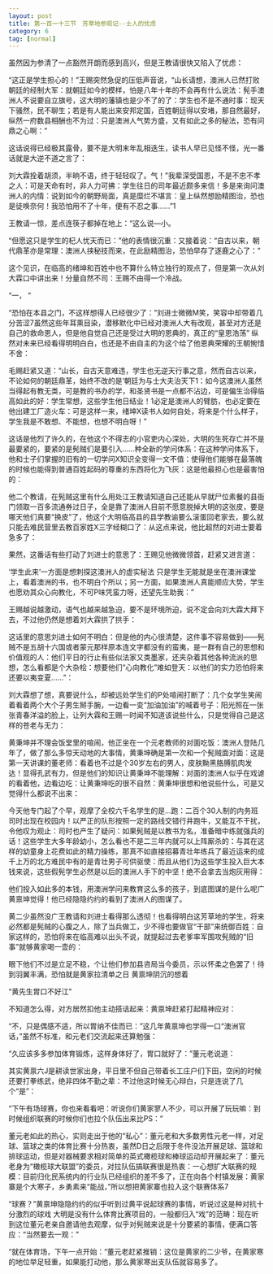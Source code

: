 ```yaml
---
layout: post
title: 第一百一十三节　芳草地参观记--士人的忧虑
category: 6
tag: [normal]
---
```


虽然因为参清了一点豁然开朗而感到高兴，但是王教请很快又陷入了忧虑：

“这正是学生担心的！”王赐突然急促的压低声音说，“山长请想，澳洲人已然打败朝廷的经制大军：就朝廷如今的模样，怕是八年十年的不会再有什么说法：髡手澳洲人不说要自立旗号，这大明的藩镇也是少不了的了：学生也不是不通时事：现天下骚然，民不聊生；若是有人能出来安邦定国，百姓朝廷得以安堵，那自然最好，纵然一府数县相酬也不为过：只是澳洲人气势方盛，又有如此之多的秘法，恐有问鼎之心啊：”

这话说得已经极其露骨，要不是大明末年乱相迭生，读书人早已见怪不怪，光一番话就是大逆不道之言了：

刘大霖拴着胡须，半晌不语，终于轻轻叹了。气！”我辈深受国恩，不是不忠不孝之人：可是天命有时，非人力可拂：学生往日的司年最近颇多来信！多是来询问澳洲人的内情：说到如今的朝野局面，真是糜烂不堪言：皇上纵然想励精图治，恐也是徒唤奈何！我恐怕用不了十年，便有不忍之事……”1

王教请一惊，差点连筷子都掉在地上：“这么说―小。

“但愿这只是学生的杞人忧天而已：”他的表情很沉重：又接着说：“自古以来，朝代鼎革亦是常理：澳洲人挟秘技而来，在此励精图治，恐怕早存了逐鹿之心了：”

这个见识，在临高的绪坤和百姓中也不算什么特立独行的观点了，但是第一次从刘大霖口中讲出来！分量自然不司：王赐不由得一个冷战。

“一， ”

“恐怕在本县之门，不这样想得人已经很少了：”刘进士微微M笑，笑容中却带着几分苦涩7虽然这些年耳熏目染，潜移默化中已经对澳洲人大有改观，甚至对方还是自己的救命恩人，但是他自觉自己还是受过大明的恩典的，真正的“皇恩浩荡” 纵然对未来已经看得明明白白，也还是不由自主的为这个给了他恩典荣耀的王朝惋惜不舍：

毛赐赶紧又道：“山长，自古天意难违，学生也无逆天行事之意，然而自古以来，不论如何的朝廷鼎革，始终不改的是‘朝廷为与士大夫治天下1：如今这澳洲人虽然当得起有教无类，可是教的书办的学，和圣贤书是一点都不沾边，可是偏生治得临高如此的好：学生常想，这些学生他日结业！1必定是澳洲人的臂肪，也必定要在他出建工厂造火车：可是这样一来，绪坤X读书人如何自处，将来是个什么样子，学生我是不敢想、不能想，也想不明白呀！”

这话是他烈了许久的，在他这个不得志的小官吏内心深处，大明的生死存亡并不是最要紧的，要紧的是髡贼们是要引入……种全新的学问体系：在这种学问体系下，他和士子们掌握的旧有的一切学问X知识全变得一文不值：使得他们能够在最落魄的时候也能得到普通百姓起码的尊重的东西将化为飞灰：这是他最担心也是最害怕的：

他二个教请，在髡贼这里有什么用处江王教请知道自己还能从早就尸位素餐的县衙门领取一百多流通券过日子，全是靠了澳洲人目前不愿意脱掉大明的这张皮，要是哪天他们真要“换皮”了，他这个大明临高县的县学教谕要么滚蛋回老家去，要么就只能去难民营里去教百家姓X三字经糊口了：从这点来说，他比超然的刘进士要着急多了：

果然，这番话有些打动了刘进士的意思了：王赐见他微微领首，赶紧又进言道：

‘学生此来’一方面是想刺探这澳洲人的虚实秘法 只是学生无能就是坐在澳洲课堂上，看着澳洲的书，也不明白个所以；另一方面，如果澳洲人真能顺应大势，学生也愿劝其众心向教化，不可P味凭蛮力呀，还望先生助我：”

王赐越说越激动，语气也越来越急迫，要不是环境所迫，说不定会向刘大霖大拜下去，不过他仍然是想着刘大霖拱了拱手：

这话里的意思刘进士如何不明白：但是他的内心很清楚，这件事不容易做到――髡贼不是五胡十六国或者蒙元那样原本连文字都没有的蛮夷，是一群有自己的思想和价值观的人：他们平日的行止有些似法家又类墨家，还夹杂着其他各种流派的思想，怎么看都是个大杂桧：想要他们“心向教化”难如登天：以他们的实力恐怕将来还要以夷变夏……”：

刘大霖想了想，真要说什么，却被远处学生们的P处喧闹打断了：几个女学生笑闹着看着两个大个子男生掰手腕，一边看一变“加油加油”的喊着号子：阳光照在一张张青春洋溢的脸上，让列大霖和王赐一时闻不知道该说些什么，只是觉得自己是这样的苍老与无力：

黄秉坤并不理会饭堂里的喧闹，他正坐在一个元老教师的对面吃饭：澳洲人登陆几年了，做了那么多惊天动地的大事情，黄秉坤确是第一次和一个髡贼面对面：这是第一天讲课的董老师：看着也不过是个30岁左右的男人，皮肤黝黑胳膊肌肉发达！显得孔武有力，但是他们的知识让黄秉坤不能理解：对面的澳洲人似乎在戏谑的看着他，边看边吃：让黄秉坤吃的很不自然：黄秉坤很想和他说些什么，可是又觉得什么都说不出来：

今天他专门起了个早，观摩了全校六千名学生的是…跑：二百个30人制的内务班司时出现在校园内！以严正的队形按照一定的路线交错行井跑牛，又能互不干扰，令他叹为观止：司时也产生了疑问：如果髡贼是以教书为名，准备暗中练就强兵的话！这些学生大多年龄幼小，怎么看也不是二三年内就可以上阵厮杀的：与其在这样的幼童身上花费如此的精力操练，那真不如直接招募青壮年练兵了最近运来的成千上万的北方难民中有的是青壮男子可供驱使：而且从他们为这些学生投入巨大本钱来说，这些假髡学生必然是以后的澳洲人手下的中坚！绝不会拿去当炮灰用得：

他们投入如此多的本钱，用澳洲学问来教育这么多的孩子，到底图谋的是什么呢广黄禀坤觉得！他已经隐隐约约的看到了澳洲人的图谋了。

黄二少虽然没广王教请和刘进士看得那么透彻！也看得明白这芳草地的学生，将来必然都是髡贼的心腹之人，除了当兵做工，少不得也要做官“干部”来统御百姓：自家这样的，恐怕将来在临高难以出头不说，就提起过去老爹率军围攻髡贼的“旧事”就够黄家喝一壶的：

眼下他们不过是立足不稳，个让他们参加县咨局当今委员，示以怀柔之色罢了！待到羽翼丰满，恐怕就是黄家拉清单之日 黄禀坤阴沉的想着

“黄先生胃口不好江”

不知道怎么得，对方居然扣他主动搭话起来：黄禀坤赶紧打起精神应对：

“不，只是偶感不适，所以胃纳不佳而已：”这几年黄禀坤也学得一口“澳洲官话，”虽然不标准，和元老们交流起来还算勉强：

“久应该多多参加体育锻炼，这样身体好了，胃口就好了：”董元老说道：

其实黄禀六J是耕读世家出身，平日里不但自己带着长工庄户们下田，空闲的时候还要打拳练武，绝非四体不勤之辈：不过他这时候无心辩白，只是连说了几个“是”：

“下午有场球赛，你也来看看吧：听说你们黄家寥人不少，可以开展了玩玩嘛：到时候组织联赛的时候你们也拉个队伍出来比PS：”

董元老如此的热心，实则走出于他的“私心”：董元老和大多数男性元老一样，对足球、篮球之类的体育比赛十分热衷，虽然D日之后限于冬件没法开展足球、篮球和排球运动，但是对器械要求相对简单的英式橄榄球和棒球运动却开展起来了：董元老身为“橄榄球大联盟”的委员，对拉队伍搞联赛很是热衷：一心想扩大联赛的规模：目前归化民系统内的行业队已经组织的差不多了，正在向各个村镇发展：黄家寨是个大寒子，乡勇素来“能战，”所以想把黄家寨也拉入这个联赛体系7

“球赛？”黄禀坤隐隐约约的似乎听到过黄平说起球赛的事情，听说过这是种对抗十分激烈的球戏 大明是没有什么体育比赛项目的，一般都归入“戏”的范畴：现在听到这位董元老亲自邀请他去观摩，似乎对髡贼来说是十分要紧的事情，便满口答应：“当然要去一观：”

“就在体育场，下午一点开始：”董元老赶紧推销：这位是黄家的二少爷，在黄家寒的地位举足轻重，如果能打动他，那么黄家寒出支队伍就容易多了。
